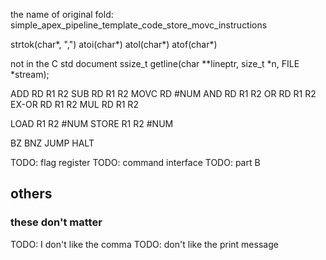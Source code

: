 the name of original fold:
simple_apex_pipeline_template_code_store_movc_instructions

strtok(char*, ",")
atoi(char*)
atol(char*)
atof(char*)

not in the C std document
ssize_t getline(char **lineptr, size_t *n, FILE *stream);


ADD RD R1 R2
SUB RD R1 R2
MOVC RD #NUM
AND RD R1 R2
OR RD R1 R2
EX-OR RD R1 R2
MUL RD R1 R2

LOAD R1 R2 #NUM
STORE R1 R2 #NUM

BZ
BNZ
JUMP
HALT

TODO: flag register
TODO: command interface
TODO: part B

## others
### these don't matter
TODO: I don't like the comma
TODO: don't like the print message
